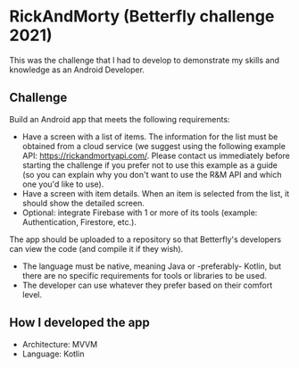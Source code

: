 # RickAndMorty (Betterfly challenge 2021)
This was the challenge that I had to develop to demonstrate my skills and knowledge as an Android Developer.

## Challenge
Build an Android app that meets the following requirements:

- Have a screen with a list of items. The information for the list must be obtained from a cloud service (we suggest using the following example API: https://rickandmortyapi.com/. Please contact us immediately before starting the challenge if you prefer not to use this example as a guide (so you can explain why you don't want to use the R&M API and which one you'd like to use).
- Have a screen with item details. When an item is selected from the list, it should show the detailed screen.
- Optional: integrate Firebase with 1 or more of its tools (example: Authentication, Firestore, etc.).

The app should be uploaded to a repository so that Betterfly's developers can view the code (and compile it if they wish).
- The language must be native, meaning Java or -preferably- Kotlin, but there are no specific requirements for tools or libraries to be used.
- The developer can use whatever they prefer based on their comfort level.

## How I developed the app
- Architecture: MVVM
- Language: Kotlin
